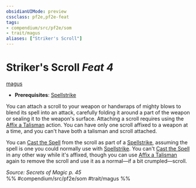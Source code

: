 ```yaml
---
obsidianUIMode: preview
cssclass: pf2e,pf2e-feat
tags:
- compendium/src/pf2e/som
- trait/magus
aliases: ["Striker's Scroll"]
---
```

# Striker's Scroll  *Feat 4*  
[magus](Reference/Rules/Traits/magus-som.md "Magus Class Trait")  

- **Prerequisites**: [Spellstrike](spellstrike-som.md)

You can attach a scroll to your weapon or handwraps of mighty blows to blend its spell into an attack, carefully folding it around a part of the weapon or sealing it to the weapon's surface. Attaching a scroll requires using the [Affix a Talisman](affix-a-talisman.md) action. You can have only one scroll affixed to a weapon at a time, and you can't have both a talisman and scroll attached.

You can [Cast the Spell](cast-a-spell.md) from the scroll as part of a [Spellstrike](spellstrike-som.md), assuming the spell is one you could normally use with [Spellstrike](spellstrike-som.md). You can't [Cast the Spell](cast-a-spell.md) in any other way while it's affixed, though you can use [Affix a Talisman](affix-a-talisman.md) again to remove the scroll and use it as a normal—if a bit crumpled—scroll.

*Source: Secrets of Magic p. 45*  
%% #compendium/src/pf2e/som #trait/magus %%